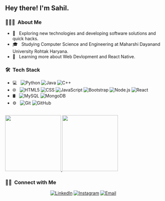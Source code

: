 <h2> Hey there! I'm Sahil.</h2>

<h3> 👨🏻‍💻 &nbsp;About Me </h3>

- 🤔 &nbsp; Exploring new technologies and developing software solutions and quick hacks.
- 🎓 &nbsp; Studying Computer Science and Engineering at Maharshi Dayanand University Rohtak Haryana.
- 🌱 &nbsp; Learning more about Web Devlopment and React Native.


<h3> 🛠 &nbsp;Tech Stack</h3>

- 💻 &nbsp;
  ![Python](https://img.shields.io/badge/-Python-333333?style=flat&logo=python)
  ![Java](https://img.shields.io/badge/-Java-333333?style=flat&logo=Java&logoColor=007396)
  ![C++](https://img.shields.io/badge/-C++-333333?style=flat&logo=C%2B%2B&logoColor=00599C)
- 🌐 &nbsp;
  ![HTML5](https://img.shields.io/badge/-HTML5-333333?style=flat&logo=HTML5)
  ![CSS](https://img.shields.io/badge/-CSS-333333?style=flat&logo=CSS3&logoColor=1572B6)
  ![JavaScript](https://img.shields.io/badge/-JavaScript-333333?style=flat&logo=javascript)
  ![Bootstrap](https://img.shields.io/badge/-Bootstrap-333333?style=flat&logo=bootstrap&logoColor=563D7C)
  ![Node.js](https://img.shields.io/badge/-Node.js-333333?style=flat&logo=node.js)
  ![React](https://img.shields.io/badge/-React-333333?style=flat&logo=react)
- 🛢 &nbsp;
  ![MySQL](https://img.shields.io/badge/-MySQL-333333?style=flat&logo=mysql)
  ![MongoDB](https://img.shields.io/badge/-MongoDB-333333?style=flat&logo=mongodb)
- ⚙️ &nbsp;
  ![Git](https://img.shields.io/badge/-Git-333333?style=flat&logo=git)
  ![GitHub](https://img.shields.io/badge/-GitHub-333333?style=flat&logo=github)

<br/>

<a href="https://github.com/Sahilbalhra">
  <img height="180em" src="https://github-readme-stats.vercel.app/api?username=Sahilbalhra&theme=buefy&show_icons=true" />
  <img height="180em" src="https://github-readme-stats.vercel.app/api/top-langs/?username=Sahilbalhra8&theme=buefy&layout=compact" />
</a>

<br/>

<h3> 🤝🏻 &nbsp;Connect with Me </h3>

<p align="center">
<a href="https://www.linkedin.com/in/sahil-balhra-834b2b1a5"><img alt="LinkedIn" src="https://img.shields.io/badge/LinkedIn-Sahil%20Balhra-blue?style=flat-square&logo=linkedin"></a>
<a href="https://www.instagram.com/sahilbalhra/"><img alt="Instagram" src="https://img.shields.io/badge/Instagram-sahilbalhra-blue?style=flat-square&logo=instagram"></a>
<a href="mailto:sahilbalhra0@gmail.com"><img alt="Email" src="https://img.shields.io/badge/Email-sahilbalhra0@gmail.com-blue?style=flat-square&logo=gmail"></a>
</p>

